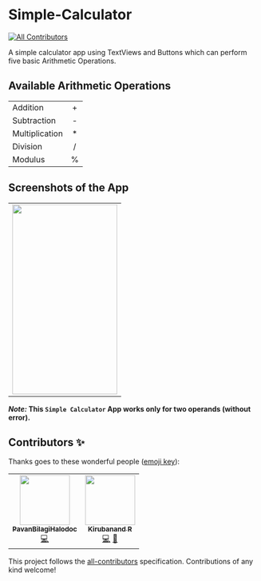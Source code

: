 # Simple-Calculator
<!-- ALL-CONTRIBUTORS-BADGE:START - Do not remove or modify this section -->
[![All Contributors](https://img.shields.io/badge/all_contributors-1-orange.svg?style=flat-square)](#contributors-)
<!-- ALL-CONTRIBUTORS-BADGE:END -->
A simple calculator app using TextViews and Buttons which can perform five basic Arithmetic Operations.

## Available Arithmetic Operations 
<table>
  <tr>
    <td> Addition </td> 
    <td align="center"> + </td>
  </tr>
  <tr>  
    <td> Subtraction </td> 
    <td align="center"> - </td>
  </tr>
  <tr>
    <td> Multiplication </td> 
    <td align="center"> * </td>
  </tr>
  <tr>
    <td> Division </td> 
    <td align="center"> / </td>
  </tr>
  <tr>
    <td> Modulus </td> 
    <td align="center"> % </td>
  </tr>
</table>

## Screenshots of the App
<table>
  <tr>
    <td> <img src = "screenshots/calculator_ui.jpg" height="380" width="210"> </td>
  </tr>
</table>

**_Note:_ This `Simple Calculator` App works only for two operands (without error).**

## Contributors ✨

Thanks goes to these wonderful people ([emoji key](https://allcontributors.org/docs/en/emoji-key)):

<!-- ALL-CONTRIBUTORS-LIST:START - Do not remove or modify this section -->
<!-- prettier-ignore-start -->
<!-- markdownlint-disable -->
<table>
  <tr>
    <td align="center"><a href="https://github.com/PavanBilagiHalodoc"><img src="https://avatars.githubusercontent.com/u/79189116?v=4?s=100" width="100px;" alt=""/><br /><sub><b>PavanBilagiHalodoc</b></sub></a><br /><a href="https://github.com/kiruba-r11/Simple-Calculator/commits?author=PavanBilagiHalodoc" title="Code">💻</a></td>
    <td align="center"><a href="https://github.com/kiruba-r11"><img src="https://avatars.githubusercontent.com/u/76843281?v=4?s=100" width="100px;" alt=""/><br /><sub><b>Kirubanand R</b></sub></a><br /><a href="https://github.com/kiruba-r11/Simple-Calculator/commits?author=kiruba-r11" title="Code">💻</a> <a href="https://github.com/kiruba-r11/Simple-Calculator/commits?author=kiruba-r11" title="Documentation">📖</a></td>
  </tr>
</table>

<!-- markdownlint-restore -->
<!-- prettier-ignore-end -->

<!-- ALL-CONTRIBUTORS-LIST:END -->

This project follows the [all-contributors](https://github.com/all-contributors/all-contributors) specification. Contributions of any kind welcome!
